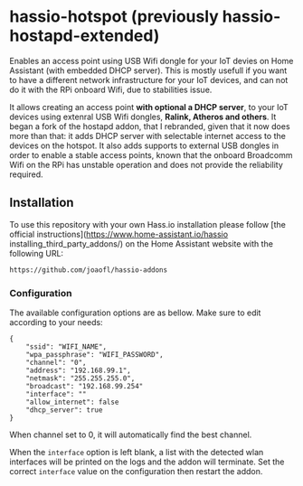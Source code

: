 # hassio-hotspot (previously hassio-hostapd-extended)
Enables an access point using USB Wifi dongle for your IoT devies on Home Assistant (with embedded DHCP server). This is mostly usefull if you want to have a different network infrastructure for your IoT devices, and can not do it with the RPi onboard Wifi, due to stabilities issue. 

It allows creating an access point **with optional a DHCP server**, to your IoT devices using extenral USB Wifi dongles, **Ralink, Atheros and others**. It began a fork of the hostapd addon, that I rebranded, given that it now does more than that: it adds DHCP server with selectable internet access to the devices on the hotspot. It also adds supports to external USB dongles in order to enable a stable access points, known that the onboard Broadcomm Wifi on the RPi has unstable operation and does not provide the reliability required.

## Installation

To use this repository with your own Hass.io installation please follow [the official instructions](https://www.home-assistant.io/hassio installing_third_party_addons/) on the Home Assistant website with the following URL:

```txt
https://github.com/joaofl/hassio-addons
```

### Configuration

The available configuration options are as bellow. Make sure to edit
according to your needs:

```
{
    "ssid": "WIFI_NAME",
    "wpa_passphrase": "WIFI_PASSWORD",
    "channel": "0",
    "address": "192.168.99.1",
    "netmask": "255.255.255.0",
    "broadcast": "192.168.99.254"
    "interface": ""
    "allow_internet": false
    "dhcp_server": true
}
```
When channel set to 0, it will automatically find the best channel. 

When the `interface` option is left blank, a list with the detected wlan
interfaces will be printed on the logs and the addon will terminate. Set
the correct `interface` value on the configuration then restart the addon.
